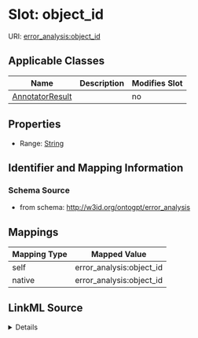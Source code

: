 

# Slot: object_id

URI: [error_analysis:object_id](http://w3id.org/ontogpt/error_analysisobject_id)



<!-- no inheritance hierarchy -->





## Applicable Classes

| Name | Description | Modifies Slot |
| --- | --- | --- |
| [AnnotatorResult](AnnotatorResult.md) |  |  no  |







## Properties

* Range: [String](String.md)





## Identifier and Mapping Information







### Schema Source


* from schema: http://w3id.org/ontogpt/error_analysis




## Mappings

| Mapping Type | Mapped Value |
| ---  | ---  |
| self | error_analysis:object_id |
| native | error_analysis:object_id |




## LinkML Source

<details>
```yaml
name: object_id
from_schema: http://w3id.org/ontogpt/error_analysis
rank: 1000
alias: object_id
owner: AnnotatorResult
domain_of:
- AnnotatorResult
range: string

```
</details>